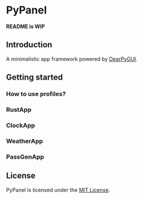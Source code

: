 # PyPanel
**README is WIP**
## Introduction
A minimalistic app framework powered by [DearPyGUI](https://github.com/hoffstadt/DearPyGui).
## Getting started
### How to use profiles?
### RustApp
### ClockApp
### WeatherApp
### PassGenApp
## License
PyPanel is licensed under the [MIT License](https://github.com/Finoozer/PyPanel/blob/master/LICENSE.md).